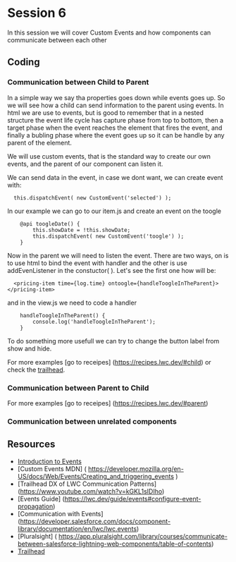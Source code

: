 # Session 6
In this session we will cover Custom Events and how components can communicate between each other

## Coding

### Communication between Child to Parent

In a simple way we say tha properties goes down while events goes up. So we will see how a child can send information to the parent using events. In html we are use to events, but is good to remember that in a nested structure the event life cycle has capture phase from top to bottom, then a target phase when the event reaches the element that fires the event, and finally a bubling phase where the event goes up so it can be handle by any parent of the element. 

We will use custom events, that is the standard way to create our own events, and the parent of our component can listen it.

We can send data in the event, in case we dont want, we can create event with:

````
  this.dispatchEvent( new CustomEvent('selected') );
````

In our example we can go to our item.js and create an event on the toogle
````
    @api toogleDate() {
        this.showDate = !this.showDate;
        this.dispatchEvent( new CustomEvent('toogle') );
    }
````

Now in the parent we will need to listen the event. There are two ways, on is to use html to bind the event with handler and the other is use addEvenListener in the constuctor( ). Let's see the first one how will be:

````
  <pricing-item time={log.time} ontoogle={handleToogleInTheParent}></pricing-item>
````

and in the view.js we need to code a handler

````
    handleToogleInTheParent() {
        console.log('handleToogleInTheParent');
    }
````

To do something more usefull we can try to change the button label from show and hide.




For more examples [go to receipes] (https://recipes.lwc.dev/#child) or check the [trailhead](https://trailhead.salesforce.com/en/content/learn/modules/lightning-web-components-basics/handle-events-in-lightning-web-components?trail_id=build-lightning-web-components).

### Communication between Parent to Child


For more examples [go to receipes] (https://recipes.lwc.dev/#parent)

### Communication between unrelated components


## Resources
* [Introduction to Events](https://developer.mozilla.org/en-US/docs/Learn/Javascript/Building_Blocks/events)
* [Custom Events MDN] ( https://developer.mozilla.org/en-US/docs/Web/Events/Creating_and_triggering_events )
* [Trailhead DX of LWC Communication Patterns] (https://www.youtube.com/watch?v=kGKL1sIDIho)
* [Events Guide] (https://lwc.dev/guide/events#configure-event-propagation)
* [Communication with Events] (https://developer.salesforce.com/docs/component-library/documentation/en/lwc/lwc.events)
* [Pluralsight] ( https://app.pluralsight.com/library/courses/communicate-between-salesforce-lightning-web-components/table-of-contents)
* [Trailhead](https://trailhead.salesforce.com/en/content/learn/modules/lightning-web-components-basics/handle-events-in-lightning-web-components?trail_id=build-lightning-web-components)
